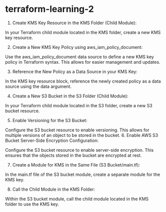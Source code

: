 # terraform-learning-2
1. Create KMS Key Resource in the KMS Folder (Child Module):

In your Terraform child module located in the KMS folder, create a new KMS key resource.

2. Create a New KMS Key Policy using aws_iam_policy_document:

Use the aws_iam_policy_document data source to define a new KMS key policy in Terraform syntax. This allows for easier management and updates.

3. Reference the New Policy as a Data Source in your KMS Key:

In the KMS key resource block, reference the newly created policy as a data source using the data argument.

4. Create a New S3 Bucket in the S3 Folder (Child Module):

In your Terraform child module located in the S3 folder, create a new S3 bucket resource.

5. Enable Versioning for the S3 Bucket:

Configure the S3 bucket resource to enable versioning. This allows for multiple versions of an object to be stored in the bucket.
6. Enable AWS S3 Bucket Server-Side Encryption Configuration:

Configure the S3 bucket resource to enable server-side encryption. This ensures that the objects stored in the bucket are encrypted at rest.

7. Create a Module for KMS in the Same File (S3 Bucket/main.tf):

In the main.tf file of the S3 bucket module, create a separate module for the KMS key.

8. Call the Child Module in the KMS Folder:

Within the S3 bucket module, call the child module located in the KMS folder to use the KMS key.